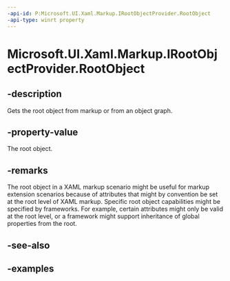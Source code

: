 ```yaml
---
-api-id: P:Microsoft.UI.Xaml.Markup.IRootObjectProvider.RootObject
-api-type: winrt property
---
```


# Microsoft.UI.Xaml.Markup.IRootObjectProvider.RootObject

<!--
public object RootObject { get; }
-->

## -description

Gets the root object from markup or from an object graph.

## -property-value

The root object.

## -remarks

The root object in a XAML markup scenario might be useful for markup extension scenarios because of attributes that might by convention be set at the root level of XAML markup. Specific root object capabilities might be specified by frameworks. For example, certain attributes might only be valid at the root level, or a framework might support inheritance of global properties from the root.

## -see-also

## -examples
